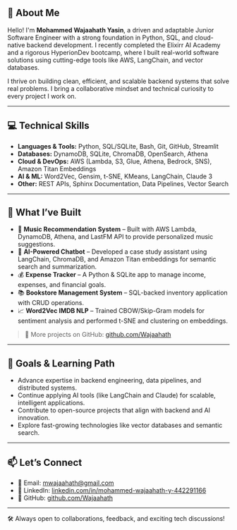 ## 👋 About Me

Hello! I'm **Mohammed Wajaahath Yasin**, a driven and adaptable Junior Software Engineer with a strong foundation in Python, SQL, and cloud-native backend development. I recently completed the Elixirr AI Academy and a rigorous HyperionDev bootcamp, where I built real-world software solutions using cutting-edge tools like AWS, LangChain, and vector databases.

I thrive on building clean, efficient, and scalable backend systems that solve real problems. I bring a collaborative mindset and technical curiosity to every project I work on.

---

## 💻 Technical Skills

- **Languages & Tools:** Python, SQL/SQLite, Bash, Git, GitHub, Streamlit  
- **Databases:** DynamoDB, SQLite, ChromaDB, OpenSearch, Athena  
- **Cloud & DevOps:** AWS (Lambda, S3, Glue, Athena, Bedrock, SNS), Amazon Titan Embeddings  
- **AI & ML:** Word2Vec, Gensim, t-SNE, KMeans, LangChain, Claude 3  
- **Other:** REST APIs, Sphinx Documentation, Data Pipelines, Vector Search

---

## 🚀 What I’ve Built

- 🎵 **Music Recommendation System** – Built with AWS Lambda, DynamoDB, Athena, and LastFM API to provide personalized music suggestions.
- 🧠 **AI-Powered Chatbot** – Developed a case study assistant using LangChain, ChromaDB, and Amazon Titan embeddings for semantic search and summarization.
- 💰 **Expense Tracker** – A Python & SQLite app to manage income, expenses, and financial goals.
- 📚 **Bookstore Management System** – SQL-backed inventory application with CRUD operations.
- 📈 **Word2Vec IMDB NLP** – Trained CBOW/Skip-Gram models for sentiment analysis and performed t-SNE and clustering on embeddings.

> 📂 More projects on GitHub: [github.com/Wajaahath](https://github.com/Wajaahath)

---

## 🌱 Goals & Learning Path

- Advance expertise in backend engineering, data pipelines, and distributed systems.
- Continue applying AI tools (like LangChain and Claude) for scalable, intelligent applications.
- Contribute to open-source projects that align with backend and AI innovation.
- Explore fast-growing technologies like vector databases and semantic search.

---

## 📫 Let’s Connect

- 📧 Email: mwajaahath@gmail.com  
- 💼 LinkedIn: [linkedin.com/in/mohammed-wajaahath-y-442291166](https://www.linkedin.com/in/mohammed-wajaahath-y-442291166)  
- 🔗 GitHub: [github.com/Wajaahath](https://github.com/Wajaahath)

---

🛠️ Always open to collaborations, feedback, and exciting tech discussions!


<!--
**Wajaahath/Wajaahath** is a ✨ _special_ ✨ repository because its `README.md` (this file) appears on your GitHub profile.

Here are some ideas to get you started:

- 🔭 I’m currently working on ...
- 🌱 I’m currently learning ...
- 👯 I’m looking to collaborate on ...
- 🤔 I’m looking for help with ...
- 💬 Ask me about ...
- 📫 How to reach me: ...
- 😄 Pronouns: ...
- ⚡ Fun fact: ...
-->
